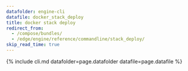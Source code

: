 ```yaml
---
datafolder: engine-cli
datafile: docker_stack_deploy
title: docker stack deploy
redirect_from:
  - /compose/bundles/
  - /edge/engine/reference/commandline/stack_deploy/
skip_read_time: true
---
```

<!--
Sorry, but the contents of this page are automatically generated from
Docker's source code. If you want to suggest a change to the text that appears
here, you'll need to find the string by searching this repo:

https://github.com/docker/cli
-->

{% include cli.md datafolder=page.datafolder datafile=page.datafile %}
